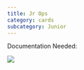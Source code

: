 ```yaml
---
title: Jr Ops
category: cards
subcategory: Junior
---
```

Documentation Needed:



![](/img/screen-shot-2019-03-17-at-3.51.24-pm.png)
